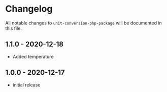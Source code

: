 # Changelog

All notable changes to `unit-conversion-php-package` will be documented in this file.

## 1.1.0 - 2020-12-18

- Added temperature

## 1.0.0 - 2020-12-17

- initial release
